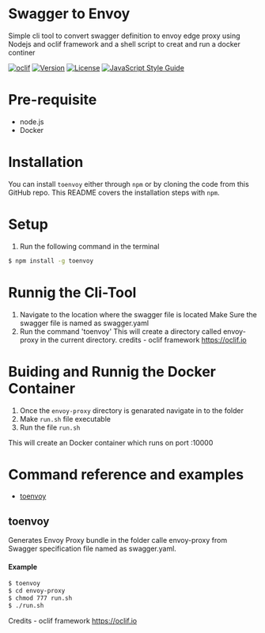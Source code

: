Swagger to Envoy 
================

Simple cli tool to convert swagger definition to envoy edge proxy using Nodejs and oclif framework and 
a shell script to creat and run a docker continer 

[![oclif](https://img.shields.io/badge/cli-oclif-brightgreen.svg)](https://oclif.io)
[![Version](https://img.shields.io/npm/v/toenvoy.svg)](https://npmjs.org/package/toenvoy)
[![License](https://img.shields.io/npm/l/toenvoy.svg)](https://github.com/VimukthiMayadunne/toenvoy/blob/master/package.json)
[![JavaScript Style Guide](https://img.shields.io/badge/code%20style-standard-brightgreen.svg)](http://standardjs.com/)


# Pre-requisite 
- node.js
- Docker


# Installation
You can install `toenvoy` either through `npm` or by cloning the code from this GitHub repo.  This README covers the installation steps with `npm`.


# Setup

1) Run the following command  in the terminal 

```bash
$ npm install -g toenvoy
```

         
# Runnig the Cli-Tool
1) Navigate to the location where the swagger file is located 
   Make Sure the swagger file is named as swagger.yaml  
2) Run the command 'toenvoy'
    This will create a directory called envoy-proxy  in the current directory. 
credits - oclif framework  https://oclif.io

# Buiding and Runnig the Docker Container

1) Once the `envoy-proxy` directory is genarated navigate in to the folder
2) Make `run.sh` file executable
3) Run the file `run.sh` 

This will create an Docker container which runs on port :10000

# <a name="reference"></a>Command reference and examples

* [toenvoy](#generateapi)

## <a name="generateapi"></a>toenvoy

Generates Envoy Proxy bundle in the folder calle envoy-proxy from Swagger specification file named as swagger.yaml.


#### Example

```bash
$ toenvoy
$ cd envoy-proxy
$ chmod 777 run.sh
$ ./run.sh
```
Credits - oclif framework  https://oclif.io

